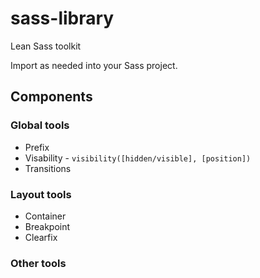 # sass-library

Lean Sass toolkit

Import as needed into your Sass project.

## Components

### Global tools

* Prefix
* Visability - `visibility([hidden/visible], [position])`
* Transitions

### Layout tools

* Container
* Breakpoint
* Clearfix

### Other tools

